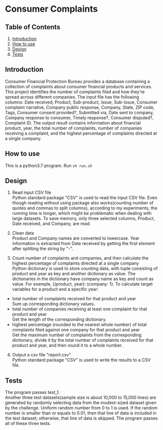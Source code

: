 # Consumer Complaints

## Table of Contents
1. [Introduction](README.md#introduction)
1. [How to use](README.md#how-to-use)
1. [Design](README.md#design)
1. [Tests](README.md#tests)


## Introduction
Consumer Financial Protection Bureau provides a database containing a collection of complaints about consumer financial products and services. This project identifies the number of complaints filed and how they're spread across different companies. The input file has the following columns: Date received, Product, Sub-product, Issue, Sub-issue, Consumer complaint narrative, Company public response, Company, State, ZIP code, Tags, Consumer consent provided?, Submitted via, Date sent to company, Company response to consumer, Timely response?, Consumer disputed?, Complaint ID. The output result contains information about financial product, year, the total number of complaints, number of companies receiving a complaint, and the highest percentage of complaints directed at a single company.


## How to use
This is a python3.7 program.
Run `sh run.sh`


## Design
1. Read input CSV file<br>
Python standard package "CSV" is used to read the input CSV file. Even though reading without using package also works(counting number of quotes and commas to split columns), according to my experiments, the running time is longer, which might be problematic when dealing with large datasets. To save memory, only three selected columns, Product, Date received, and Company, are read.

2. Clean data<br>
Product and Company names are converted to lowercase. Year information is extracted from Date received by getting the first element after splitting the string by "-".

3. Count number of complaints and companies, and then calculate the highest percentage of complaints directed at a single company<br>
Python dictionary is used to store counting data, with tuple consisting of product and year as key and another dictionary as value. The dictionaries in the dictionary have company name as key and count as value. For example, {(product, year): (company: 1}. To calculate target variables for a product and a specific year:
* total number of complaints received for that product and year<br>
 Sum up corresponding dictionary values.
 * total number of companies receiving at least one complaint for that product and year<br>
 Get the length of the corresponding dictionary.
 * highest percentage (rounded to the nearest whole number) of total complaints filed against one company for that product and year<br>
 Get the maximum number of complaints from the corresponding dictionary, divide it by the total number of complaints received for that product and year, and then round it to a whole number.

4. Output a csv file "report.csv"<br>
Python standard package "CSV" is used to write the results to a CSV file.

## Tests
The program passes test_1.<br>
Another three test datasets(sample size is about 10,000 to 15,000 lines) are generated by randomly selecting data from the modest-sized dataset given by the challenge. Uniform random number from 0 to 1 is used. If the random number is smaller than or equals to 0.01, then that line of data is included in the test dataset; otherwise, that line of data is skipped. The program passes all of these three tests.   

